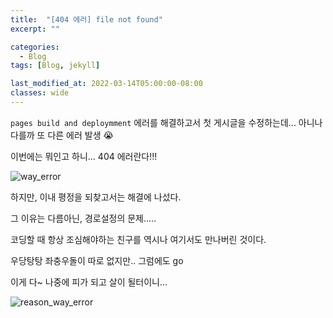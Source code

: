 ```yaml
---
title:  "[404 에러] file not found"
excerpt: ""

categories:
  - Blog
tags: [Blog, jekyll]

last_modified_at: 2022-03-14T05:00:00-08:00
classes: wide
---
```


`pages build and deploymment` 에러를 해결하고서 첫 게시글을 수정하는데... 아니나 다를까 또 다른 에러 발생 😭

이번에는 뭐인고 하니... 404 에러란다!!!

![way_error](https://user-images.githubusercontent.com/84653623/158163018-06c2a573-0e75-48c8-832b-0c5951c21c9e.png)

하지만, 이내 평정을 되찾고서는 해결에 나섰다.

그 이유는 다름아닌, 경로설정의 문제.....

코딩할 때 항상 조심해야하는 친구를 역시나 여기서도 만나버린 것이다.

우당탕탕 좌충우돌이 따로 없지만.. 그럼에도 go

이게 다~ 나중에 피가 되고 살이 될터이니...

![reason_way_error](https://user-images.githubusercontent.com/84653623/158163079-96516955-f194-476b-8414-b19546c20a11.png)

